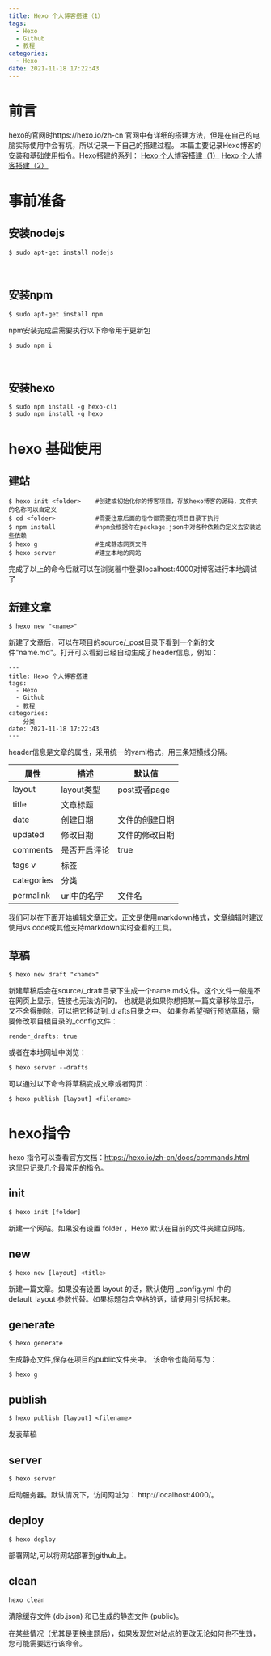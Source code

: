 ```yaml
---
title: Hexo 个人博客搭建（1）
tags:
  - Hexo
  - Github
  - 教程
categories:
  - Hexo
date: 2021-11-18 17:22:43
---
```


# 前言

hexo的官网时https://hexo.io/zh-cn
官网中有详细的搭建方法，但是在自己的电脑实际使用中会有坑，所以记录一下自己的搭建过程。
本篇主要记录Hexo博客的安装和基础使用指令。Hexo搭建的系列：
[Hexo 个人博客搭建（1）](https://minamisama.github.io/2021/11/18/Hexo-%E4%B8%AA%E4%BA%BA%E5%8D%9A%E5%AE%A2%E6%90%AD%E5%BB%BA(1)/)
[Hexo 个人博客搭建（2）](https://minamisama.github.io/2021/11/19/Hexo-%E4%B8%AA%E4%BA%BA%E5%8D%9A%E5%AE%A2%E6%90%AD%E5%BB%BA(2)/)

# 事前准备

## 安装nodejs
```
$ sudo apt-get install nodejs
```
</br>

## 安装npm
```
$ sudo apt-get install npm
```

npm安装完成后需要执行以下命令用于更新包
```
$ sudo npm i
```
</br>


## 安装hexo
```
$ sudo npm install -g hexo-cli
$ sudo npm install -g hexo 
```

# hexo 基础使用

## 建站
```
$ hexo init <folder>    #创建或初始化你的博客项目，存放hexo博客的源码，文件夹的名称可以自定义
$ cd <folder>           #需要注意后面的指令都需要在项目目录下执行
$ npm install           #npm会根据你在package.json中对各种依赖的定义去安装这些依赖
$ hexo g                #生成静态网页文件
$ hexo server           #建立本地的网站
```
完成了以上的命令后就可以在浏览器中登录localhost:4000对博客进行本地调试了
</br>

## 新建文章
```
$ hexo new "<name>"
```
新建了文章后，可以在项目的source/_post目录下看到一个新的文件"name.md"。打开可以看到已经自动生成了header信息，例如：
```
---
title: Hexo 个人博客搭建
tags:
  - Hexo
  - Github
  - 教程
categories:
  - 分类
date: 2021-11-18 17:22:43
---
```
header信息是文章的属性，采用统一的yaml格式，用三条短横线分隔。</br>

| 属性        | 描述         | 默认值      |
| ----------- | ----------- | ----------- |
| layout      | layout类型  | post或者page |
| title       | 文章标题     |  |
| date        | 创建日期     | 文件的创建日期 |
| updated     | 修改日期     | 文件的修改日期 |
| comments    | 是否开启评论  | true   |
| tags  v     | 标签         |        |
| categories  | 分类         |        |
| permalink   | url中的名字  | 文件名  |



我们可以在下面开始编辑文章正文。正文是使用markdown格式，文章编辑时建议使用vs code或其他支持markdown实时查看的工具。

## 草稿
```
$ hexo new draft "<name>"
```
新建草稿后会在source/_draft目录下生成一个name.md文件。这个文件一般是不在网页上显示，链接也无法访问的。
也就是说如果你想把某一篇文章移除显示，又不舍得删除，可以把它移动到_drafts目录之中。
如果你希望强行预览草稿，需要修改项目根目录的_config文件：
```
render_drafts: true
```
或者在本地网址中浏览：
```
$ hexo server --drafts
```

可以通过以下命令将草稿变成文章或者网页：
```
$ hexo publish [layout] <filename>
```

# hexo指令
hexo 指令可以查看官方文档：https://hexo.io/zh-cn/docs/commands.html </br>
这里只记录几个最常用的指令。</br>
## init
```
$ hexo init [folder]
```
新建一个网站。如果没有设置 folder ，Hexo 默认在目前的文件夹建立网站。

## new
```
$ hexo new [layout] <title>
```
新建一篇文章。如果没有设置 layout 的话，默认使用 _config.yml 中的 default_layout 参数代替。如果标题包含空格的话，请使用引号括起来。

## generate
```
$ hexo generate
```
生成静态文件,保存在项目的public文件夹中。
该命令也能简写为：
```
$ hexo g
```

## publish
```
$ hexo publish [layout] <filename>
```
发表草稿

## server
```
$ hexo server
```
启动服务器。默认情况下，访问网址为： http://localhost:4000/。

## deploy
```
$ hexo deploy
```
部署网站,可以将网站部署到github上。

## clean
```
hexo clean
```
清除缓存文件 (db.json) 和已生成的静态文件 (public)。

在某些情况（尤其是更换主题后），如果发现您对站点的更改无论如何也不生效，您可能需要运行该命令。





